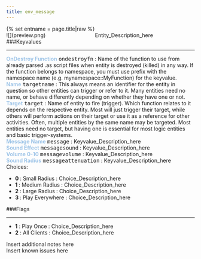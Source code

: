 ```yaml
---
title: env_message
---
```

<div>{% set entname = page.title|raw %}</div>
<div class="container previewimg">
<div class="columns">
<div class="imagepadding column col-auto" markdown="1">![](preview.png)</div>
<div class="column">Entity_Description_here</div>
</div>
</div>
###Keyvalues
<hr>
<div class="entityentry" markdown="1">
<span style="color:#9fc5e8;"><b>OnDestroy Function</b></span> <kbd  class="tooltip" data-tooltip="string">ondestroyfn</kbd> :
Name of the function to use from already parsed .as script files when entity is destroyed (killed) in any way. If the function belongs to namespace, you must use prefix with the namespace name (e.g. mynamespace::MyFunction) for the keyvalue.
</div>
<div class="entityentry" markdown="1">
<span style="color:#9fc5e8;"><b>Name</b></span> <kbd  class="tooltip" data-tooltip="target_source">targetname</kbd> :
This always means an identifier for the entity in question so other entities can trigger or refer to it. Many entities need no name, or behave differently depending on whether they have one or not.
</div>
<div class="entityentry" markdown="1">
<span style="color:#9fc5e8;"><b>Target</b></span> <kbd  class="tooltip" data-tooltip="target_destination">target</kbd> :
Name of entity to fire (trigger). Which function relates to it depends on the respective entity. Most will just trigger their target, while others will perform actions on their target or use it as a reference for other activities. Often, multiple entities by the same name may be targeted. Most entities need no target, but having one is essential for most logic entities and basic trigger-systems.
</div>
<div class="entityentry" markdown="1">
<span style="color:#9fc5e8;"><b>Message Name</b></span> <kbd  class="tooltip" data-tooltip="string">message</kbd> :
Keyvalue_Description_here
</div>
<div class="entityentry" markdown="1">
<span style="color:#9fc5e8;"><b>Sound Effect</b></span> <kbd  class="tooltip" data-tooltip="sound">messagesound</kbd> :
Keyvalue_Description_here
</div>
<div class="entityentry" markdown="1">
<span style="color:#9fc5e8;"><b>Volume 0-10</b></span> <kbd  class="tooltip" data-tooltip="string">messagevolume</kbd> :
Keyvalue_Description_here
</div>
<div class="entityentry" markdown="1">
<span style="color:#9fc5e8;"><b>Sound Radius</b></span> <kbd  class="tooltip" data-tooltip="Choices">messageattenuation</kbd> :
Keyvalue_Description_here
<div class="accordion">
<input type="checkbox" id="accordion-1" name="accordion-checkbox" hidden>
<label class="accordion-header" for="accordion-1">
<i class="icon icon-arrow-right mr-1"></i>
Choices:
</label>
<div class="accordion-body">
<ul>
<li><b>0 </b> : Small Radius : Choice_Description_here</li>
<li><b>1 </b> : Medium Radius : Choice_Description_here</li>
<li><b>2 </b> : Large  Radius : Choice_Description_here</li>
<li><b>3 </b> : Play Everywhere : Choice_Description_here</li>
</ul>
</div>
</div>
</div>
###Flags
<hr>
<div class="entityflags">
<ul>
<li class="imagepadding" markdown="1"><b>1</b> : Play Once : Choice_Description_here</li>
<li class="imagepadding" markdown="1"><b>2</b> : All Clients : Choice_Description_here</li>
</ul>
</div>
<div class="notices blue">Insert additional notes here</div>
<div class="notices red">Insert known issues here</div>
